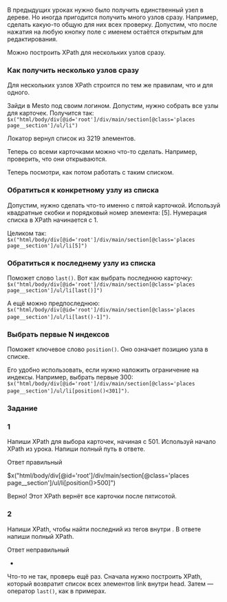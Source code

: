 В предыдущих уроках нужно было получить единственный узел в дереве. Но иногда пригодится получить много узлов сразу. Например, сделать какую-то общую для них всех проверку. Допустим, что после нажатия на любую кнопку поле с именем остаётся открытым для редактирования.

Можно построить XPath для нескольких узлов сразу.

### Как получить несколько узлов сразу

Для нескольких узлов XPath строится по тем же правилам, что и для одного.

Зайди в Mesto под своим логином. Допустим, нужно собрать все узлы для карточек. Получится так: `$x("html/body/div[@id='root']/div/main/section[@class='places page__section']/ul/li")`

Локатор вернул список из 3219 элементов.

Теперь со всеми карточками можно что-то сделать. Например, проверить, что они открываются.

Теперь посмотри, как потом работать с таким списком.

### Обратиться к конкретному узлу из списка

Допустим, нужно сделать что-то именно с пятой карточкой. Используй квадратные скобки и порядковый номер элемента: [5]. Нумерация списка в XPath начинается с 1.

Целиком так: `$x("html/body/div[@id='root']/div/main/section[@class='places page__section']/ul/li[5]")`

### Обратиться к последнему узлу из списка

Поможет слово `last()`. Вот как выбрать последнюю карточку: `$x("html/body/div[@id='root']/div/main/section[@class='places page__section']/ul/li[last()]")`

А ещё можно предпоследнюю: `$x("html/body/div[@id='root']/div/main/section[@class='places page__section']/ul/li[last()-1]")`.

### Выбрать первые N индексов

Поможет ключевое слово `position()`. Оно означает позицию узла в списке.

Его удобно использовать, если нужно наложить ограничение на индексы. Например, выбрать первые 300: `$x("html/body/div[@id='root']/div/main/section[@class='places page__section']/ul/li[position()<301]")`.

### Задание
### 1
Напиши XPath для выбора карточек, начиная с 501. Используй начало XPath из урока. Напиши полный путь в ответе.

Ответ правильный

$x("html/body/div[@id='root']/div/main/section[@class='places page__section']/ul/li[position()>500]")

Верно! Этот XPath вернёт все карточки после пятисотой.

### 2

Напиши XPath, чтобы найти последний из тегов <link> внутри <head>. В ответе напиши полный XPath.

Ответ неправильный

-

Что-то не так, проверь ещё раз. Сначала нужно построить XPath, который возвратит список всех элементов link внутри head. Затем — оператор `last()`, как в примерах.